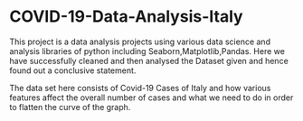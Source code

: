 # COVID-19-Data-Analysis-Italy
This project is a data analysis projects using various data science and analysis libraries of python including Seaborn,Matplotlib,Pandas.
Here we have successfully cleaned and then analysed the Dataset given and hence found out a conclusive statement.

The data set here consists of Covid-19 Cases of Italy and how various features affect the overall number of cases and what we need to do in order to flatten the 
curve of the graph.
